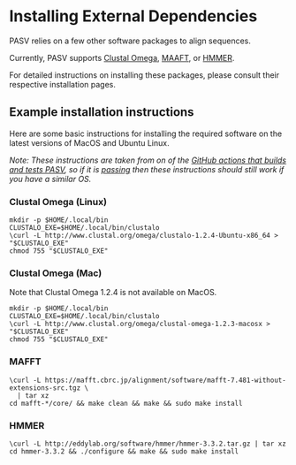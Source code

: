 # Installing External Dependencies

PASV relies on a few other software packages to align sequences.

Currently, PASV supports  [Clustal Omega](http://www.clustal.org/omega/), [MAAFT](https://mafft.cbrc.jp/alignment/software/), or [HMMER](http://hmmer.org/).

For detailed instructions on installing these packages, please consult their respective installation pages.

## Example installation instructions

Here are some basic instructions for installing the required software on the latest versions of MacOS and Ubuntu Linux.

*Note: These instructions are taken from on of the [GitHub actions that builds and tests PASV](TODO), so if it is [passing](TODO) then these instructions should still work if you have a similar OS.*

### Clustal Omega (Linux)

```
mkdir -p $HOME/.local/bin
CLUSTALO_EXE=$HOME/.local/bin/clustalo
\curl -L http://www.clustal.org/omega/clustalo-1.2.4-Ubuntu-x86_64 > "$CLUSTALO_EXE"
chmod 755 "$CLUSTALO_EXE"
```

### Clustal Omega (Mac)

Note that Clustal Omega 1.2.4 is not available on MacOS.

```
mkdir -p $HOME/.local/bin
CLUSTALO_EXE=$HOME/.local/bin/clustalo
\curl -L http://www.clustal.org/omega/clustal-omega-1.2.3-macosx > "$CLUSTALO_EXE"
chmod 755 "$CLUSTALO_EXE"
```

### MAFFT

```
\curl -L https://mafft.cbrc.jp/alignment/software/mafft-7.481-without-extensions-src.tgz \
  | tar xz
cd mafft-*/core/ && make clean && make && sudo make install
```

### HMMER

```
\curl -L http://eddylab.org/software/hmmer/hmmer-3.3.2.tar.gz | tar xz
cd hmmer-3.3.2 && ./configure && make && sudo make install
```
